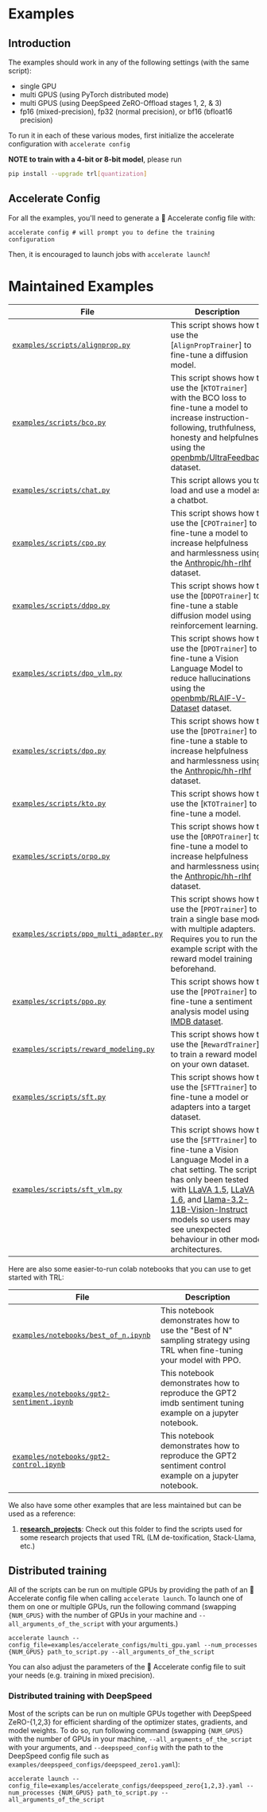 # Examples


## Introduction

The examples should work in any of the following settings (with the same script):
   - single GPU
   - multi GPUS (using PyTorch distributed mode)
   - multi GPUS (using DeepSpeed ZeRO-Offload stages 1, 2, & 3)
   - fp16 (mixed-precision), fp32 (normal precision), or bf16 (bfloat16 precision)

To run it in each of these various modes, first initialize the accelerate
configuration with `accelerate config`

**NOTE to train with a 4-bit or 8-bit model**, please run

```bash
pip install --upgrade trl[quantization]
```


## Accelerate Config
For all the examples, you'll need to generate a 🤗 Accelerate config file with:

```shell
accelerate config # will prompt you to define the training configuration
```

Then, it is encouraged to launch jobs with `accelerate launch`!


# Maintained Examples



| File                                                                                                                          | Description                                                                                                                                                                                                                                                                                                                                                                                                                                                       |
| ----------------------------------------------------------------------------------------------------------------------------- | ----------------------------------------------------------------------------------------------------------------------------------------------------------------------------------------------------------------------------------------------------------------------------------------------------------------------------------------------------------------------------------------------------------------------------------------------------------------- |
| [`examples/scripts/alignprop.py`](https://github.com/huggingface/trl/blob/main/examples/scripts/alignprop.py)                 | This script shows how to use the [`AlignPropTrainer`] to fine-tune a diffusion model.                                                                                                                                                                                                                                                                                                                                                                             |
| [`examples/scripts/bco.py`](https://github.com/huggingface/trl/blob/main/examples/scripts/bco.py)                             | This script shows how to use the [`KTOTrainer`] with the BCO loss to fine-tune a model to increase instruction-following, truthfulness, honesty and helpfulness using the [openbmb/UltraFeedback](https://huggingface.co/datasets/openbmb/UltraFeedback) dataset.                                                                                                                                                                                                 |
| [`examples/scripts/chat.py`](https://github.com/huggingface/trl/blob/main/examples/scripts/chat.py)                           | This script allows you to load and use a model as a chatbot.                                                                                                                                                                                                                                                                                                                                                                                                      |
| [`examples/scripts/cpo.py`](https://github.com/huggingface/trl/blob/main/examples/scripts/cpo.py)                             | This script shows how to use the [`CPOTrainer`] to fine-tune a model to increase helpfulness and harmlessness using the [Anthropic/hh-rlhf](https://huggingface.co/datasets/Anthropic/hh-rlhf) dataset.                                                                                                                                                                                                                                                           |
| [`examples/scripts/ddpo.py`](https://github.com/huggingface/trl/blob/main/examples/scripts/ddpo.py)                           | This script shows how to use the [`DDPOTrainer`] to fine-tune a stable diffusion model using reinforcement learning.                                                                                                                                                                                                                                                                                                                                              |
| [`examples/scripts/dpo_vlm.py`](https://github.com/huggingface/trl/blob/main/examples/scripts/dpo_vlm.py)                     | This script shows how to use the [`DPOTrainer`] to fine-tune a Vision Language Model to reduce hallucinations using the [openbmb/RLAIF-V-Dataset](https://huggingface.co/datasets/openbmb/RLAIF-V-Dataset) dataset.                                                                                                                                                                                                                                               |
| [`examples/scripts/dpo.py`](https://github.com/huggingface/trl/blob/main/examples/scripts/dpo.py)                             | This script shows how to use the [`DPOTrainer`] to fine-tune a stable to increase helpfulness and harmlessness using the [Anthropic/hh-rlhf](https://huggingface.co/datasets/Anthropic/hh-rlhf) dataset.                                                                                                                                                                                                                                                          |
| [`examples/scripts/kto.py`](https://github.com/huggingface/trl/blob/main/examples/scripts/kto.py)                             | This script shows how to use the [`KTOTrainer`] to fine-tune a model.                                                                                                                                                                                                                                                                                                                                                                                             |
| [`examples/scripts/orpo.py`](https://github.com/huggingface/trl/blob/main/examples/scripts/orpo.py)                           | This script shows how to use the [`ORPOTrainer`] to fine-tune a model to increase helpfulness and harmlessness using the [Anthropic/hh-rlhf](https://huggingface.co/datasets/Anthropic/hh-rlhf) dataset.                                                                                                                                                                                                                                                          |
| [`examples/scripts/ppo_multi_adapter.py`](https://github.com/huggingface/trl/blob/main/examples/scripts/ppo_multi_adapter.py) | This script shows how to use the [`PPOTrainer`] to train a single base model with multiple adapters. Requires you to run the example script with the reward model training beforehand.                                                                                                                                                                                                                                                                            |
| [`examples/scripts/ppo.py`](https://github.com/huggingface/trl/blob/main/examples/scripts/ppo.py)                             | This script shows how to use the [`PPOTrainer`] to fine-tune a sentiment analysis model using [IMDB dataset](https://huggingface.co/datasets/stanfordnlp/imdb).                                                                                                                                                                                                                                                                                                   |
| [`examples/scripts/reward_modeling.py`](https://github.com/huggingface/trl/blob/main/examples/scripts/reward_modeling.py)     | This script shows how to use the [`RewardTrainer`] to train a reward model on your own dataset.                                                                                                                                                                                                                                                                                                                                                                   |
| [`examples/scripts/sft.py`](https://github.com/huggingface/trl/blob/main/examples/scripts/sft.py)                             | This script shows how to use the [`SFTTrainer`] to fine-tune a model or adapters into a target dataset.                                                                                                                                                                                                                                                                                                                                                           |
| [`examples/scripts/sft_vlm.py`](https://github.com/huggingface/trl/blob/main/examples/scripts/sft_vlm.py)                     | This script shows how to use the [`SFTTrainer`] to fine-tune a Vision Language Model in a chat setting. The script has only been tested with [LLaVA 1.5](https://huggingface.co/llava-hf/llava-1.5-7b-hf), [LLaVA 1.6](https://huggingface.co/llava-hf/llava-v1.6-mistral-7b-hf), and [Llama-3.2-11B-Vision-Instruct](https://huggingface.co/meta-llama/Llama-3.2-11B-Vision-Instruct) models so users may see unexpected behaviour in other model architectures. |

Here are also some easier-to-run colab notebooks that you can use to get started with TRL:

| File                                                                                                                              | Description                                                                                                             |
| --------------------------------------------------------------------------------------------------------------------------------- | ----------------------------------------------------------------------------------------------------------------------- |
| [`examples/notebooks/best_of_n.ipynb`](https://github.com/huggingface/trl/tree/main/examples/notebooks/best_of_n.ipynb)           | This notebook demonstrates how to use the "Best of N" sampling strategy using TRL when fine-tuning your model with PPO. |
| [`examples/notebooks/gpt2-sentiment.ipynb`](https://github.com/huggingface/trl/tree/main/examples/notebooks/gpt2-sentiment.ipynb) | This notebook demonstrates how to reproduce the GPT2 imdb sentiment tuning example on a jupyter notebook.               |
| [`examples/notebooks/gpt2-control.ipynb`](https://github.com/huggingface/trl/tree/main/examples/notebooks/gpt2-control.ipynb)     | This notebook demonstrates how to reproduce the GPT2 sentiment control example on a jupyter notebook.                   |


We also have some other examples that are less maintained but can be used as a reference:
1. **[research_projects](https://github.com/huggingface/trl/tree/main/examples/research_projects)**: Check out this folder to find the scripts used for some research projects that used TRL (LM de-toxification, Stack-Llama, etc.)


## Distributed training

All of the scripts can be run on multiple GPUs by providing the path of an 🤗 Accelerate config file when calling `accelerate launch`. To launch one of them on one or multiple GPUs, run the following command (swapping `{NUM_GPUS}` with the number of GPUs in your machine and `--all_arguments_of_the_script` with your arguments.)

```shell
accelerate launch --config_file=examples/accelerate_configs/multi_gpu.yaml --num_processes {NUM_GPUS} path_to_script.py --all_arguments_of_the_script
```

You can also adjust the parameters of the 🤗 Accelerate config file to suit your needs (e.g. training in mixed precision).

### Distributed training with DeepSpeed

Most of the scripts can be run on multiple GPUs together with DeepSpeed ZeRO-{1,2,3} for efficient sharding of the optimizer states, gradients, and model weights. To do so, run following command (swapping `{NUM_GPUS}` with the number of GPUs in your machine, `--all_arguments_of_the_script` with your arguments, and `--deepspeed_config` with the path to the DeepSpeed config file such as `examples/deepspeed_configs/deepspeed_zero1.yaml`):

```shell
accelerate launch --config_file=examples/accelerate_configs/deepspeed_zero{1,2,3}.yaml --num_processes {NUM_GPUS} path_to_script.py --all_arguments_of_the_script
```
